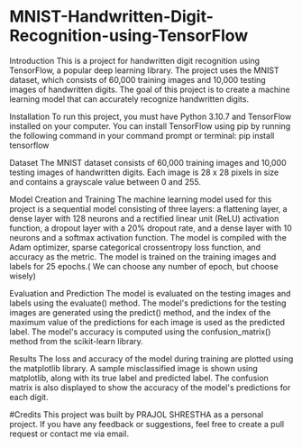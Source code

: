 # MNIST-Handwritten-Digit-Recognition-using-TensorFlow

Introduction
This is a project for handwritten digit recognition using TensorFlow, a popular deep learning library. The project uses the MNIST dataset, which consists of 60,000 training images and 10,000 testing images of handwritten digits. The goal of this project is to create a machine learning model that can accurately recognize handwritten digits.

Installation
To run this project, you must have Python 3.10.7 and TensorFlow installed on your computer. 
You can install TensorFlow using pip by running the following command in your command prompt or terminal:
pip install tensorflow

Dataset
The MNIST dataset consists of 60,000 training images and 10,000 testing images of handwritten digits. Each image is 28 x 28 pixels in size and contains a grayscale value between 0 and 255.

Model Creation and Training
The machine learning model used for this project is a sequential model consisting of three layers: 
a flattening layer, 
a dense layer with 128 neurons and a rectified linear unit (ReLU) activation function, 
a dropout layer with a 20% dropout rate, and 
a dense layer with 10 neurons and a softmax activation function. 
The model is compiled with the Adam optimizer, sparse categorical crossentropy loss function, and accuracy as the metric. 
The model is trained on the training images and labels for 25 epochs.( We can choose any number of epoch, but choose wisely) 

Evaluation and Prediction
The model is evaluated on the testing images and labels using the evaluate() method. 
The model's predictions for the testing images are generated using the predict() method, and the index of the maximum value of the predictions for each image is used as the predicted label. 
The model's accuracy is computed using the confusion_matrix() method from the scikit-learn library.

Results
The loss and accuracy of the model during training are plotted using the matplotlib library. A sample misclassified image is shown using matplotlib, along with its true label and predicted label. The confusion matrix is also displayed to show the accuracy of the model's predictions for each digit.


#Credits 
This project was built by PRAJOL SHRESTHA as a personal project. If you have any feedback or suggestions, feel free to create a pull request or contact me via email.


